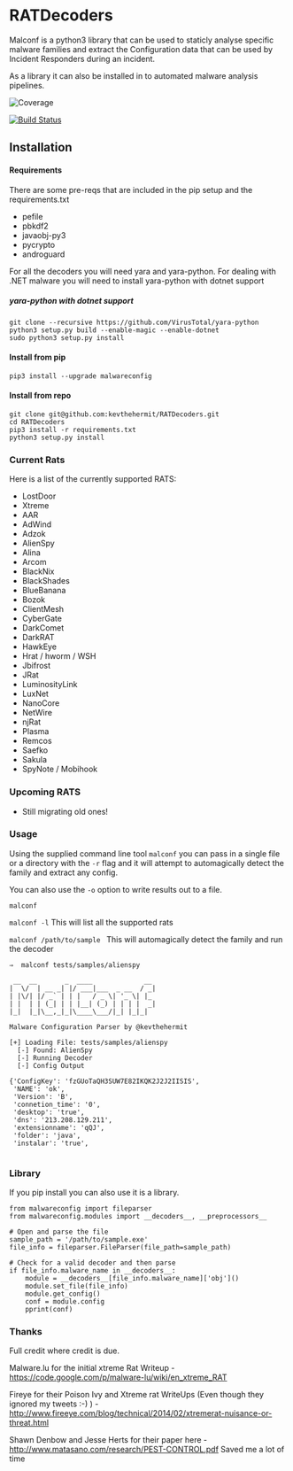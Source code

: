 RATDecoders
===========

Malconf is a python3 library that can be used to staticly analyse specific malware families and extract the Configuration data that can be used by 
Incident Responders during an incident. 

As a library it can also be installed in to automated malware analysis pipelines. 


![Coverage](https://codecov.io/gh/kevthehermit/RATDecoders/branch/master/graph/badge.svg "Coverage")

[![Build Status](https://travis-ci.org/kevthehermit/RATDecoders.svg?branch=master)](https://travis-ci.org/kevthehermit/RATDecoders)


## Installation

#### Requirements

There are some pre-reqs that are included in the pip setup and the requirements.txt

- pefile
- pbkdf2
- javaobj-py3
- pycrypto
- androguard

For all the decoders you will need yara and yara-python. For dealing with .NET malware you will need to install yara-python with dotnet support

##### yara-python with dotnet support

```
git clone --recursive https://github.com/VirusTotal/yara-python
python3 setup.py build --enable-magic --enable-dotnet
sudo python3 setup.py install
```

#### Install from pip

```
pip3 install --upgrade malwareconfig
```

#### Install from repo

```
git clone git@github.com:kevthehermit/RATDecoders.git
cd RATDecoders
pip3 install -r requirements.txt
python3 setup.py install
```

### Current Rats
Here is a list of the currently supported RATS:

  - LostDoor
  - Xtreme
  - AAR
  - AdWind
  - Adzok
  - AlienSpy
  - Alina
  - Arcom
  - BlackNix
  - BlackShades
  - BlueBanana
  - Bozok
  - ClientMesh
  - CyberGate
  - DarkComet
  - DarkRAT
  - HawkEye
  - Hrat / hworm / WSH
  - Jbifrost
  - JRat
  - LuminosityLink
  - LuxNet
  - NanoCore
  - NetWire
  - njRat
  - Plasma
  - Remcos
  - Saefko
  - Sakula
  - SpyNote / Mobihook

### Upcoming RATS

- Still migrating old ones!

### Usage

Using the supplied command line tool `malconf` you can pass in a single file or a directory with the `-r` flag and it will attempt to automagically detect the family and extract any config. 

You can also use the `-o` option to write results out to a file.


```malconf```

```malconf -l``` This will list all the supported rats

```malconf /path/to/sample ``` This will automagically detect the family and run the decoder

```
⇒  malconf tests/samples/alienspy 

 __  __       _  ____             __ 
|  \/  | __ _| |/ ___|___  _ __  / _|
| |\/| |/ _` | | |   / _ \| '_ \| |_ 
| |  | | (_| | | |__| (_) | | | |  _|
|_|  |_|\__,_|_|\____\___/|_| |_|_| 

Malware Configuration Parser by @kevthehermit

[+] Loading File: tests/samples/alienspy
  [-] Found: AlienSpy
  [-] Running Decoder
  [-] Config Output

{'ConfigKey': 'fzGUoTaQH3SUW7E82IKQK2J2J2IISIS',
 'NAME': 'ok',
 'Version': 'B',
 'connetion_time': '0',
 'desktop': 'true',
 'dns': '213.208.129.211',
 'extensionname': 'qQJ',
 'folder': 'java',
 'instalar': 'true',


```

### Library

If you pip install you can also use it is a library. 

```
from malwareconfig import fileparser
from malwareconfig.modules import __decoders__, __preprocessors__

# Open and parse the file
sample_path = '/path/to/sample.exe'
file_info = fileparser.FileParser(file_path=sample_path)

# Check for a valid decoder and then parse
if file_info.malware_name in __decoders__:
    module = __decoders__[file_info.malware_name]['obj']()
    module.set_file(file_info)
    module.get_config()
    conf = module.config
    pprint(conf)

```


### Thanks

Full credit where credit is due. 

Malware.lu for the initial xtreme Rat Writeup - https://code.google.com/p/malware-lu/wiki/en_xtreme_RAT

Fireye for their Poison Ivy and Xtreme rat WriteUps (Even though they ignored my tweets :-) ) - http://www.fireeye.com/blog/technical/2014/02/xtremerat-nuisance-or-threat.html

Shawn Denbow and Jesse Herts for their paper here - http://www.matasano.com/research/PEST-CONTROL.pdf Saved me a lot of time 

